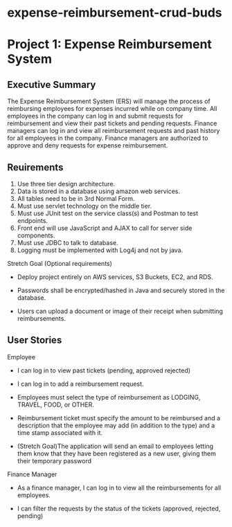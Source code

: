 # expense-reimbursement-crud-buds
# Project 1: Expense Reimbursement System

## Executive Summary

The Expense Reimbursement System (ERS) will manage the process of reimbursing employees for expenses incurred while on company time. All employees in the company can log in and submit requests for reimbursement and view their past tickets and pending requests. Finance managers can log in and view all reimbursement requests and past history for all employees in the company. Finance managers are authorized to approve and deny requests for expense reimbursement.

## Reuirements
1. Use three tier design architecture.
2. Data is stored in a database using amazon web services.
3. All tables need to be in 3rd Normal Form.
4. Must use servlet technology on the middle tier.
5. Must use JUnit test on the service class(s) and Postman to test endpoints.
6. Front end will use JavaScript and AJAX to call for server side components.
7. Must use JDBC to talk to database.
8. Logging must be implemented with Log4j and not by java.

Stretch Goal (Optional requirements)

* Deploy project entirely on AWS services, S3 Buckets, EC2, and RDS.

* Passwords shall be encrypted/hashed in Java and securely stored in the database.

* Users can upload a document or image of their receipt when submitting reimbursements. 




## User Stories

Employee

* I can log in to view past tickets (pending, approved rejected)
 
* I can log in to add a reimbursement request.

* Employees must select the type of reimbursement as LODGING, TRAVEL, FOOD, or OTHER.

* Reimbursement ticket must specify the amount to be reimbursed and a description that the employee may add (in addition to the type) and a time stamp associated with it.

* (Stretch Goal)The application will send an email to employees letting them know that they have been registered as a new user, giving them their temporary password 


Finance Manager

* As a finance manager, I can log in to view all the reimbursements for all employees.

* I can filter the requests by the status of the tickets (approved, rejected, pending) 


